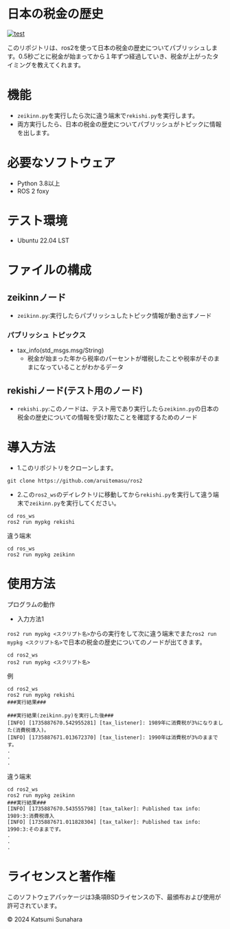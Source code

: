 # 日本の税金の歴史
[![test](https://github.com/aruitemasu/ros2/actions/workflows/test.yml/badge.svg?branch=main)](https://github.com/aruitemasu/ros2/actions/workflows/test.yml)

このリポジトリは、ros2を使って日本の税金の歴史についてパブリッシュします。0.5秒ごとに税金が始まってから１年ずつ経過していき、税金が上がったタイミングを教えてくれます。

# 機能

- ```zeikinn.py```を実行したら次に違う端末で```rekishi.py```を実行します。
- 両方実行したら、日本の税金の歴史についてパブリッシュがトピックに情報を出します。

# 必要なソフトウェア

- Python 3.8以上
- ROS 2 foxy

# テスト環境
- Ubuntu 22.04 LST

# ファイルの構成
## zeikinnノード
- ```zeikinn.py```:実行したらパブリッシュしたトピック情報が動き出すノード

### パブリッシュ トピックス
- tax_info(std_msgs.msg/String)
  - 税金が始まった年から税率のパーセントが増税したことや税率がそのままになっていることがわかるデータ

## rekishiノード(テスト用のノード)
- ```rekishi.py```:このノードは、テスト用であり実行したら```zeikinn.py```の日本の税金の歴史についての情報を受け取たことを確認するためのノード

# 導入方法
- 1.このリポジトリをクローンします。

```
git clone https://github.com/aruitemasu/ros2
```

- 2.この```ros2_ws```のデイレクトリに移動してから```rekishi.py```を実行して違う端末で```zeikinn.py```を実行してください。

```
cd ros_ws
ros2 run mypkg rekishi
```
違う端末
```
cd ros_ws
ros2 run mypkg zeikinn
```

# 使用方法
プログラムの動作
- 入力方法1

```ros2 run mypkg <スクリプト名>```からの実行をして次に違う端末でまた```ros2 run mypkg <スクリプト名>```で日本の税金の歴史についてのノードが出てきます。

```
cd ros2_ws
ros2 run mypkg <スクリプト名>
```

例

```
cd ros2_ws
ros2 run mypkg rekishi
###実行結果###

###実行結果(zeikinn.py)を実行した後###
[INFO] [1735887670.542955281] [tax_listener]: 1989年に消費税が3%になりました(消費税導入)。
[INFO] [1735887671.013672370] [tax_listener]: 1990年は消費税が3%のままです。
.
.
.
```

違う端末

```
cd ros2_ws
ros2 run mypkg zeikinn
###実行結果###
[INFO] [1735887670.543555798] [tax_talker]: Published tax info: 1989:3:消費税導入
[INFO] [1735887671.011828304] [tax_talker]: Published tax info: 1990:3:そのままです。
.
.
.
```

# ライセンスと著作権

このソフトウェアパッケージは3条項BSDライセンスの下、最頒布および使用が許可されています。

© 2024 Katsumi Sunahara

